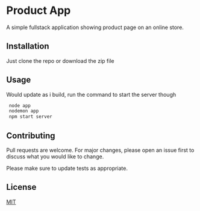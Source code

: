 # Product App

A simple fullstack application showing product page on an online store.

## Installation

Just clone the repo or download the zip file

## Usage

Would update as i build, run the command to start the server though

```bash
 node app
 nodemon app
 npm start server
```

## Contributing

Pull requests are welcome. For major changes, please open an issue first to discuss what you would like to change.

Please make sure to update tests as appropriate.

## License

[MIT](https://choosealicense.com/licenses/mit/)
